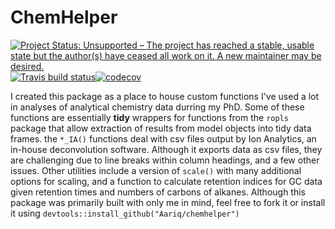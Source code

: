 # ChemHelper
<!-- badges: start -->
  [![Project Status: Unsupported – The project has reached a stable, usable state but the author(s) have ceased all work on it. A new maintainer may be desired.](https://www.repostatus.org/badges/latest/unsupported.svg)](https://www.repostatus.org/#unsupported)
[![Travis build status](https://travis-ci.org/Aariq/chemhelper.svg?branch=master)](https://travis-ci.org/Aariq/chemhelper)[![codecov](https://codecov.io/gh/Aariq/chemhelper/branch/master/graph/badge.svg)](https://codecov.io/gh/Aariq/chemhelper)

  <!-- badges: end -->
I created this package as a place to house custom functions I've used a lot in analyses of analytical chemistry data durring my PhD.  Some of these functions are essentially **tidy** wrappers for functions from the `ropls` package that allow extraction of results from model objects into tidy data frames. the `*_IA()` functions deal with csv files output by Ion Analytics, an in-house deconvolution software.  Although it exports data as csv files, they are challenging due to line breaks within column headings, and a few other issues.  Other utilities include a version of `scale()` with many additional options for scaling, and a function to calculate retention indices for GC data given retention times and numbers of carbons of alkanes.  Although this package was primarily built with only me in mind, feel free to fork it or install it using `devtools::install_github("Aariq/chemhelper")`
